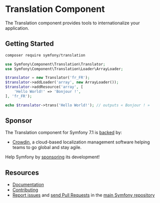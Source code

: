 # Translation Component

The Translation component provides tools to internationalize your application.

## Getting Started

```bash
composer require symfony/translation
```

```php
use Symfony\Component\Translation\Translator;
use Symfony\Component\Translation\Loader\ArrayLoader;

$translator = new Translator('fr_FR');
$translator->addLoader('array', new ArrayLoader());
$translator->addResource('array', [
    'Hello World!' => 'Bonjour !',
], 'fr_FR');

echo $translator->trans('Hello World!'); // outputs « Bonjour ! »
```

## Sponsor

The Translation component for Symfony 7.1 is [backed][1] by:

- [Crowdin][2], a cloud-based localization management software helping teams to go global and stay agile.

Help Symfony by [sponsoring][3] its development!

## Resources

- [Documentation](https://symfony.com/doc/current/translation.html)
- [Contributing](https://symfony.com/doc/current/contributing/index.html)
- [Report issues](https://github.com/symfony/symfony/issues) and
  [send Pull Requests](https://github.com/symfony/symfony/pulls)
  in the [main Symfony repository](https://github.com/symfony/symfony)

[1]: https://symfony.com/backers
[2]: https://crowdin.com
[3]: https://symfony.com/sponsor

